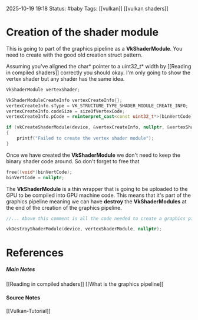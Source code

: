 2025-10-19 19:18
Status: #baby 
Tags: [[vulkan]] [[vulkan shaders]]
# Creation of the shader module

This is going to part of the graphics pipeline as a **VkShaderModule**. You need to create with the good old creation struct pattern. 

Assuming you've aligned the char* pointer to a uint32_t* width by [[Reading in compiled shaders]] correctly you should okay. I'm only going to show the vertex shader but any shader has the same idea.

```c++
VkShaderModule vertexShader;

VkShaderModuleCreateInfo vertexCreateInfo{};
vertexCreateInfo.sType = VK_STRUCTURE_TYPE_SHADER_MODULE_CREATE_INFO;
vertexCreateInfo.codeSize = sizeOfVertexCode;
vertexCreateInfo.pCode = reinterpret_cast<const uint32_t*>(binVertCode);

if (vkCreateShaderModule(device, &vertexCreateInfo, nullptr, &vertexShader) != VK_SUCCESS) 
{
	printf("Failed to create the vertex shader module");
}
```

Once we have created the **VkShaderModule** we don't need to keep the binary shader code around. So don't forget to free that

```c++
free((void*)binVertCode);
binVertCode = nullptr;
```

The **VkShaderModule** is a thin wrapper that is going to be uploaded to the GPU to be compiled into GPU machine code. This means that it's part of the graphics pipeline meaning we can have **destroy** the **VkShaderModules** at the end of the creation of the graphics pipeline.

```c++
//... Above this comment is all the code needed to create a graphics pipeline.

vkDestroyShaderModule(device, vertexShaderModule, nullptr);
```
# References
##### Main Notes
[[Reading in compiled shaders]]
[[What is the graphics pipeline]]
#### Source Notes
[[Vulkan-Tutorial]]